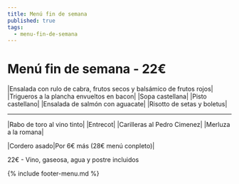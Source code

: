 ```yaml
---
title: Menú fin de semana
published: true
tags:
  - menu-fin-de-semana
---
```


# Menú fin de semana - 22€

|Ensalada con rulo de cabra, frutos secos y balsámico de frutos rojos|
|Trigueros a la plancha envueltos en bacon|
|Sopa castellana|
|Pisto castellano|
|Ensalada de salmón con aguacate|
|Risotto de setas y boletus|

------

|Rabo de toro al vino tinto|
|Entrecot|
|Carilleras al Pedro Cimenez|
|Merluza a la romana|


|Cordero asado|Por 6€ más (28€ menú conpleto)|

22€ - Vino, gaseosa, agua y postre incluidos

{% include footer-menu.md %}
